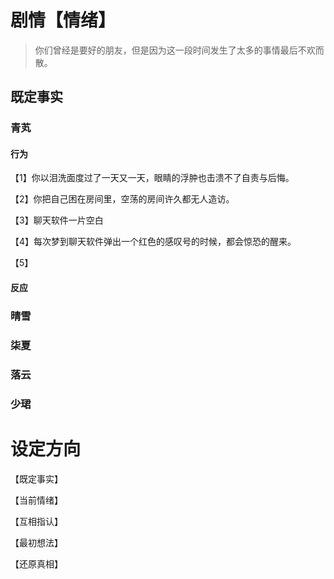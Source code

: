 # 剧情【情绪】

> 你们曾经是要好的朋友，但是因为这一段时间发生了太多的事情最后不欢而散。

## 既定事实

### 青芄

#### 行为

【1】你以泪洗面度过了一天又一天，眼睛的浮肿也击溃不了自责与后悔。

【2】你把自己困在房间里，空荡的房间许久都无人造访。

【3】聊天软件一片空白

【4】每次梦到聊天软件弹出一个红色的感叹号的时候，都会惊恐的醒来。

【5】

#### 反应



### 晴雪

### 柒夏

### 落云

### 少珺

# 设定方向

【既定事实】

【当前情绪】

【互相指认】

【最初想法】

【还原真相】